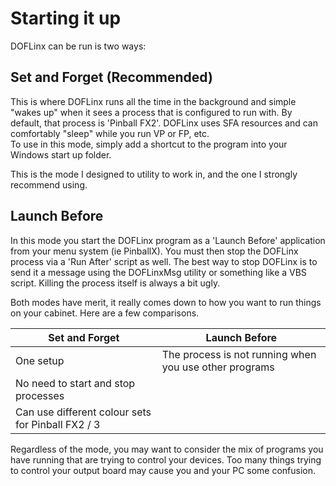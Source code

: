 # Starting it up

DOFLinx can be run is two ways:

## Set and Forget (Recommended)

This is where DOFLinx runs all the time in the background and simple
"wakes up" when it sees a process that is configured to run with. By
default, that process is 'Pinball FX2'. DOFLinx uses SFA resources and
can comfortably "sleep" while you run VP or FP, etc.  
To use in this mode, simply add a shortcut to the program into your
Windows start up folder.

This is the mode I designed to utility to work in, and the one I
strongly recommend using.

## Launch Before

In this mode you start the DOFLinx program as a 'Launch Before'
application from your menu system (ie PinballX). You must then stop the
DOFLinx process via a 'Run After' script as well. The best way to stop
DOFLinx is to send it a message using the DOFLinxMsg utility or
something like a VBS script. Killing the process itself is always a bit
ugly.

Both modes have merit, it really comes down to how you want to run
things on your cabinet. Here are a few comparisons.

Set and Forget | Launch Before
---|---
One setup | The process is not running when you use other programs
No need to start and stop processes | 
Can use different colour sets for Pinball FX2 / 3 | 

Regardless of the mode, you may want to consider the mix of programs you
have running that are trying to control your devices. Too many things
trying to control your output board may cause you and your PC some
confusion.
